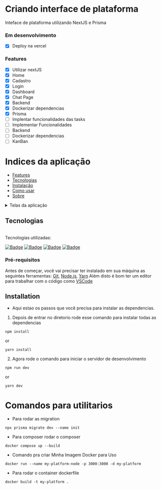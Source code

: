 # Criando interface de plataforma

Inteface de plataforma utilizando NextJS e Prisma

### Em desenvolvimento

- [x] Deploy na vercel

### Features

- [x] Utilizar nextJS
- [x] Home
- [x] Cadastro
- [x] Login
- [x] Dashboard
- [x] Chat Page
- [x] Backend
- [x] Dockerizar dependencias
- [x] Prisma
- [ ] Implentar funcionalidades das tasks
- [ ] Implementar Funcionalidades
- [ ] Backend
- [ ] Dockerizar dependencias
- [ ] KanBan

# Indices da aplicação

<!--ts-->

- [Features](#Features)
- [Tecnologias](#tecnologias)
- [Instalação](#instalação)
- [Como usar](#comandos)
- [Sobre](#Detalhes-da-aplicação)
<!--te-->

<details>
  <summary>Telas da aplicação</summary>
    <img src="public/images/README/home.png" width='340px' height='150px'>
    <img src="public/images/README/cadastro.jpeg" width='340px' height='150px'>
    <img src="public/images/README/login.jpeg" width='340px' height='150px'>
</details>

## Tecnologias

<br>
Tecnologias utilizadas:<br>

<a href="https://code.visualstudio.com/">![Badge](https://img.shields.io/badge/-Visual%20Studio%20Code-000000?style=for-the-badge&logo=visual-studio-code)</a>
<a href="https://pt-br.reactjs.org/">![Badge](https://img.shields.io/badge/-Next%20JS-000000?style=for-the-badge&logo=nextdotjs)</a>
<a href="https://www.w3schools.com/css/">![Badge](https://img.shields.io/badge/-CSS-blue?style=for-the-badge&logo=css3)</a>
<a href="https://www.typescriptlang.org/">![Badge](https://img.shields.io/badge/-Typescript-000000?style=for-the-badge&logo=typescript)</a>

### Pré-requisitos

Antes de começar, você vai precisar ter instalado em sua máquina as seguintes ferramentas:
[Git](https://git-scm.com), [Node.js](https://nodejs.org/en/), [Yarn](https://yarnpkg.com/)
Além disto é bom ter um editor para trabalhar com o código como [VSCode](https://code.visualstudio.com/)

## Installation

- Aqui estao os passos que você precisa para instalar as dependencias.

1. Depois de entrar no diretorio rode esse comando para instalar todas as dependencias

```
npm install
```

or

```
yarn install
```

2. Agora rode o comando para iniciar o servidor de desenvolvimento

```
npm run dev
```

or

```
yarn dev
```

# Comandos para utilitarios

- Para rodar as migration

```
npx prisma migrate dev --name init

```

- Para composer rodar o composer

```
docker compose up --build
```

- Comando pra criar Minha Imagem Docker para Uso

```
docker run --name my-platform-node -p 3000:3000 -d my-platform
```

- Para rodar o container dockerfile

```
docker build -t my-platform .
```
